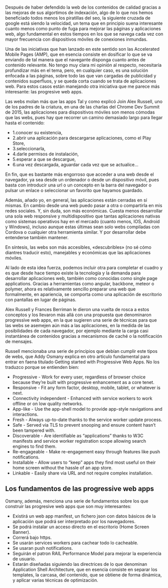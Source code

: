 Después de haber defendido la web de los contenidos de calidad gracias a las mejoras de sus algortimos de indexación, algo de lo que nos hemos beneficiado todos menos los piratillas del seo, la siguiente cruzada de google está siendo la velocidad, un tema que en principio suena interesante cuanto menos como punto de fuga para mejorar las páginas y aplicaciones web, algo fundamental en estos tiempos en los que se navega cada vez con mayor frecuencia con dispositivos móviles de conexiones inmundas.

Una de las iniciativas que han lanzado en este sentido son las Accelerated Mobile Pages (AMP), que en esencia consiste en dosificar lo que se va enviando de tal manera que el navegante disponga cuanto antes de contenido relevante. No tengo muy clara mi opinión al respecto, necesitaría profundizar más en el tema, pero, en cualquier caso, es una solución enfocada a las páginas, sobre todo las que van cargadas de publicidad y contenidos superfluos, y se queda corta cuando se trata de aplicaciones web. Para estos casos están manejando otra iniciativa que me parece más interesante: las progresive web apps.

Las webs molan más que las apps
Tal y como explicó Join Alex Russell, uno de los padres de la criatura, en una de las charlas del Chrome Dev Summit de 2015, las aplicaciones para dispositivos móviles son menos cómodas que las webs, pues hay que recorrer un camino demasiado largo para llegar hasta el contenido:

* 1.conocer su existencia,
* 2.abrir una aplicación para descargarse aplicaciones, como el Play Store,
* 3.seleccionarla,
* 4.darle permisos de instalación,
* 5.esperar a que se descargue,
* 6.una vez descargada, aguardar cada vez que se actualice...

En fin, que es bastante más engorroso que acceder a una web desde el navegador, ya sea desde un ordenador o desde un dispositivo móvil, pues basta con introducir una url o un concepto en la barra del navegador o pulsar un enlace o seleccionar un favorito que hayamos guardado.

Además, añado yo, en general, las aplicaciones están cerradas en sí mismas. En cambio desde una web puedo pasar a otra o compartirla en mis redes sociales. Y, sin duda, son más económicas. Cuesta menos desarrollar una sola web responsive y multidispositivo que tantas aplicaciones nativas como sistemas operativos hay en el mercado (cuanto menos, IOS, Android y Windows), incluso aunque estas últimas sean solo webs compiladas con Cordova o cualquier otra herramienta similar. Y por desarrollar debe entenderse también mantener.

En síntesis, las webs son más accesibles, «descubribles» (no sé cómo diantres traducir esto), manejables y económicas que las aplicaciones móviles.

Al lado de esta idea fuerza, podemos incluir otra para completar el cuadro y es que desde hace tiempo existe la tecnología y la demanda para desarrollar aplicaciones web, también como conocidas como single page applications. Gracias a herramientas como angular, backbone, meteor o polymer, ahora es relativamente sencillo preparar una web que formalmente, en apariencia, se comporta como una aplicación de escritorio con pantallas en lugar de páginas.

Alex Russell y Frances Berriman le dieron una vuelta de rosca a estos conceptos y los llevaron más allá con una propuesta que denominaron progressive web apps, en la que sugieren una serie de técnicas para que las webs se asemejen aún más a las aplicaciones, en la medida de las posibilidades de cada navegador, por ejemplo mediante la carga casi instantánea de contenidos gracias a mecanismos de caché o la notificación de mensajes.

Russell mencionaba una serie de principios que debían cumplir este tipos de webs, que Addy Osmany explica en otro artículo fundamental para entrar en faena titulado Getting started with Progressive Web Apps. No los traduzco porque se entienden bien:

* Progressive - Work for every user, regardless of browser choice because they’re built with progressive enhancement as a core tenet.
* Responsive - Fit any form factor, desktop, mobile, tablet, or whatever is next.
* Connectivity independent - Enhanced with service workers to work offline or on low quality networks.
* App-like - Use the app-shell model to provide app-style navigations and interactions.
* Fresh - Always up-to-date thanks to the service worker update process.
* Safe - Served via TLS to prevent snooping and ensure content hasn’t been tampered with.
* Discoverable - Are identifiable as “applications” thanks to W3C manifests and service worker registration scope allowing search engines to find them.
* Re-engageable - Make re-engagement easy through features like push notifications.
* Installable - Allow users to “keep” apps they find most useful on their home screen without the hassle of an app store.
* Linkable - Easily share via URL and not require complex installation.

## Los fundamentos de las progressive web apps
Osmany, además, menciona una serie de fundamentos sobre los que construir las progresive web apps que son muy interesantes:

* Existirá un web app manifest, un fichero json con datos básicos de la aplicación que podrá ser interpretado por los navegadores.
* Se podrá instalar un acceso directo en el escritorio (Home Screen Banner).
* Correrá bajo https.
* Se usarán services workers para cachear todo lo cacheable.
* Se usaran push notifications.
* Seguirán el patron RAIL Performance Model para mejorar la experiencia de usuario.
* Estarán diseñadas siguiendo las directrices de lo que denominan Application Shell Architecture, que en esencia consiste en separar los templates, la carcasa, del contenido, que se obtiene de forma dinámica, y aplicar varias técnicas de optimización.